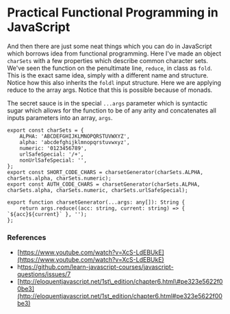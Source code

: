 # Practical Functional Programming in JavaScript

And then there are just some neat things which you can do in JavaScript which borrows idea from functional programming. Here I've made an object `charSets` with a few properties which describe common character sets. We've seen the function on the penultimate line, `reduce`, in class as `fold`. This is the exact same idea, simply with a different name and structure. Notice how this also inherits the `foldl` input structure. Here we are applying reduce to the array args. Notice that this is possible because of monads.

The secret sauce is in the special `...args` parameter which is syntactic sugar which allows for the function to be of any arity and concatenates all inputs parameters into an array, `args`.

    export const charSets = {
        ALPHA: 'ABCDEFGHIJKLMNOPQRSTUVWXYZ',
        alpha: 'abcdefghijklmnopqrstuvwxyz',
        numeric: '0123456789',
        urlSafeSpecial: '/+',
        nonUrlSafeSpecial: '',
    };
    export const SHORT_CODE_CHARS = charsetGenerator(charSets.ALPHA, charSets.alpha, charSets.numeric);
    export const AUTH_CODE_CHARS = charsetGenerator(charSets.ALPHA, charSets.alpha, charSets.numeric, charSets.urlSafeSpecial);

    export function charsetGenerator(...args: any[]): String {
        return args.reduce((acc: string, current: string) => { `${acc}${current}` }, '');
    };

### References

* [https://www.youtube.com/watch?v=XcS-LdEBUkE](https://www.youtube.com/watch?v=XcS-LdEBUkE)
* h[ttps://github.com/learn-javascript-courses/javascript-questions/issues/7](https://github.com/learn-javascript-courses/javascript-questions/issues/7)
* [http://eloquentjavascript.net/1st\_edition/chapter6.html\#pe323e5622f00be3](http://eloquentjavascript.net/1st_edition/chapter6.html#pe323e5622f00be3)



